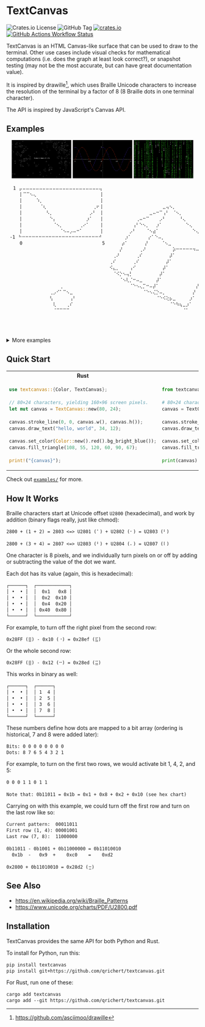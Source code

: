 # TextCanvas

![Crates.io License](https://img.shields.io/crates/l/textcanvas)
![GitHub Tag](https://img.shields.io/github/v/tag/qrichert/textcanvas?sort=semver&filter=*.*.*&label=release)
[![crates.io](https://img.shields.io/crates/d/textcanvas?logo=rust&logoColor=white&color=orange)](https://crates.io/crates/textcanvas)
[![GitHub Actions Workflow Status](https://img.shields.io/github/actions/workflow/status/qrichert/textcanvas/run-tests.yml?label=tests)](https://github.com/qrichert/textcanvas/actions)

TextCanvas is an HTML Canvas-like surface that can be used to draw to
the terminal. Other use cases include visual checks for mathematical
computations (i.e. does the graph at least look correct?), or snapshot
testing (may not be the most accurate, but can have great documentation
value).

It is inspired by drawille[^1], which uses Braille Unicode characters to
increase the resolution of the terminal by a factor of 8 (8 Braille dots
in one terminal character).

The API is inspired by JavaScript's Canvas API.

## Examples

<p align="center">
  <img src="./examples/game_of_life.png" alt="Game of Life" style="width: 31%;" />
  <img src="./examples/graph.png" alt="Graph" style="width: 31%;" />
  <img src="./examples/matrix.png" alt="Matrix" style="width: 31%;" />
</p>

```
⠀⠀1⠀⡤⠤⠤⠤⠤⠤⠤⠤⠤⠤⠤⠤⠤⠤⠤⠤⠤⠤⠤⠤⠤⠤⠤⠤⢤⠀⠀⠀⠀⠀⠀⠀⠀⠀⠀⠀⠀⠀⠀⠀⠀⠀⠀⠀⠀⠀⠀⠀⠀⠀⠀⠀⠀⠀⠀⠀⠀⠀⠀⠀⠀⠀⠀⠀⠀⠀⠀⠀⠀⠀⠀⠀⠀⠀⠀⠀
⠀⠀⠀⠀⡇⠉⠉⠢⢄⠀⠀⠀⠀⠀⠀⠀⠀⠀⠀⠀⠀⠀⠀⠀⠀⠀⠀⠀⢸⠀⠀⠀⠀⠀⠀⠀⠀⠀⠀⠀⠀⠀⠀⠀⠀⠀⠀⠀⠀⠀⠀⠀⠀⠀⠀⠀⠀⠀⠀⠀⠑⠢⣀⠀⠀⠀⠀⠀⠀⠀⠀⠀⠀⠀⠀⠀⠀⠀⠀⠀
⠀⠀⠀⠀⡇⠀⠀⠀⠀⠱⡀⠀⠀⠀⠀⠀⠀⠀⠀⠀⠀⠀⠀⠀⠀⠀⠀⠀⢸⠀⠀⠀⠀⠀⠀⠀⠀⠀⠀⠀⠀⠀⠀⠀⠀⠀⠀⠀⠀⠀⠀⠀⠀⠀⠀⠀⠀⠀⠀⠀⠀⠀⠀⠑⠢⣀⠀⠀⠀⠀⠀⠀⠀⠀⠀⠀⠀⠀⠀⠀
⠀⠀⠀⠀⡇⠀⠀⠀⠀⠀⠈⢆⠀⠀⠀⠀⠀⠀⠀⠀⠀⠀⠀⠀⠀⠀⢀⠖⢸⠀⠀⠀⠀⠀⠀⠀⠀⠀⠀⠀⠀⠀⠀⠀⠀⠀⠀⣀⢤⠢⡀⠀⠀⠀⠀⠀⠀⠀⠀⠀⠀⠀⠀⠀hello,⠢world⠀⠀⠀⠀
⠀⠀⠀⠀⡇⠀⠀⠀⠀⠀⠀⠀⠣⡀⠀⠀⠀⠀⠀⠀⠀⠀⠀⠀⠀⡠⠃⠀⢸⠀⠀⠀⠀⠀⠀⠀⠀⠀⠀⠀⠀⠀⠀⣀⠤⠒⠉⢠⠃⠀⠈⠢⡀⠀⠀⠀⠀⠀⠀⠀⠀⠀⠀⠀⠀⠀⠀⠀⠀⠀⠀⠀⠉⠢⢄⠀⠀⠀⠀⠀
⠀⠀⠀⠀⡇⠀⠀⠀⠀⠀⠀⠀⠀⠑⡄⠀⠀⠀⠀⠀⠀⠀⠀⠀⡰⠁⠀⠀⢸⠀⠀⠀⠀⠀⠀⠀⠀⠀⠀⢀⠤⠒⠉⠀⠀⠀⡠⠃⠀⠀⠀⠀⠘⢄⠀⠀⠀⠀⠀⠀⠀⠀⠀⠀⠀⠀⠀⠀⠀⠀⠀⠀⠀⠀⠀⠉⠢⢄⠀⠀
⠀⠀⠀⠀⡇⠀⠀⠀⠀⠀⠀⠀⠀⠀⠈⠢⡀⠀⠀⠀⠀⠀⢀⠔⠁⠀⠀⠀⢸⠀⠀⠀⠀⠀⠀⠀⠀⠀⢠⠃⠑⠢⡀⠀⠀⡰⠁⠀⠀⠀⠀⠀⠀⠀⠑⢄⠀⠀⠀⠀⠀⠀⠀⠀⠀⠀⠀⠀⠀⠀⠀⠀⠀⠀⠀⠀⠀⠀⠀⠀
⠀⠀⠀⠀⡇⠀⠀⠀⠀⠀⠀⠀⠀⠀⠀⠀⠈⠢⠤⡠⠤⠒⠁⠀⠀⠀⠀⠀⢸⠀⠀⠀⠀⠀⠀⠀⠀⡠⠃⠀⠀⠀⠈⠢⣴⠁⠀⠀⠀⠀⠀⠀⠀⠀⠀⠀⠑⢄⠀⠀⠀⠀⠀⠀⠀⠀⠀⠀⠀⠀⠀⠀⠀⠀⠀⠀⠀⠀⠀⠀
⠀-1⠀⠓⠒⠒⠒⠒⠒⠒⠒⠒⠒⠒⠒⠒⠒⠒⠒⠒⠒⠒⠒⠒⠒⠒⠒⠚⠀⠀⠀⠀⠀⠀⠀⡰⠁⠀⠀⠀⠀⠀⡔⠁⠑⠤⡀⠀⠀⠀⠀⠀⠀⠀⠀⠀⠀⠑⡄⠀⠀⠀⠀⠀⠀⠀⠀⠀⠀⠀⠀⠀⠀⠀⠀⠀⠀⠀⠀
⠀⠀⠀⠀0⠀⠀⠀⠀⠀⠀⠀⠀⠀⠀⠀⠀⠀⠀⠀⠀⠀⠀⠀⠀⠀⠀⠀⠀5⠀⠀⠀⠀⠀⡴⠁⠀⠀⠀⠀⠀⡜⠀⠀⠀⠀⠈⠢⣀⠀⠀⠀⠀⠀⠀⠀⠀⠀⠈⠢⡀⠀⠀⠀⠀⠀⠀⠀⠀⠀⠀⠀⠀⠀⠀⠀⠀⠀⠀
⠀⠀⠀⠀⠀⠀⠀⠀⠀⠀⠀⠀⠀⠀⠀⠀⠀⠀⠀⠀⠀⠀⠀⠀⠀⠀⠀⠀⠀⠀⠀⠀⠀⠀⡜⠀⠀⠀⠀⠀⢀⠜⠀⠀⠀⠀⠀⠀⠀⠀⡵⠒⠒⠒⠒⠒⠲⠤⠤⠤⠤⠬⢦⠀⠀⠀⠀⠀⠀⠀⠀⠀⠀⠀⠀⠀⠀⠀⠀⠀
⠀⠀⠀⠀⠀⠀⠀⠀⠀⠀⠀⠀⠀⠀⠀⠀⠀⠀⠀⠀⠀⠀⠀⠀⠀⠀⠀⠀⠀⠀⠀⠀⢀⠜⠀⠀⠀⠀⠀⢀⠎⠀⠀⠀⠀⠀⠀⠀⠀⡼⠁⠀⠀⠀⠀⠀⠀⠀⠀⠀⠀⢠⠃⠀⠀⠀⠀⠀⠀⠀⠀⠀⠀⠀⠀⠀⠀⠀⠀⠀
⠀⠀⠀⠀⠀⠀⠀⠀⠀⠀⠀⠀⠀⠀⠀⠀⠀⠀⠀⠀⠀⠀⠀⠀⠀⠀⠀⠀⠀⠀⠀⢀⠎⠀⠀⠀⠀⠀⢀⠎⠀⠀⠀⠀⠀⠀⠀⠀⡼⠁⠀⠀⠀⠀⠀⠀⠀⠀⠀⠀⢠⠃⠀⠀⠀⠀⠀⠀⠀⠀⠀⠀⠀⠀⠀⠀⠀⠀⠀⠀
⠀⠀⠀⠀⠀⠀⠀⠀⠀⠀⠀⠀⠀⠀⠀⠀⠀⠀⠀⠀⠀⠀⠀⠀⠀⠀⠀⠀⠀⠀⠀⠪⣄⡀⠀⠀⠀⢠⠊⠀⠀⠀⠀⠀⠀⠀⠀⡼⠁⠀⠀⠀⠀⠀⠀⠀⠀⠀⠀⢀⠎⠀⠀⠀⠀⠀⠀⠀⠀⠀⠀⠀⠀⠀⠀⠀⠀⠀⠀⠀
⠀⠀⠀⠀⠀⠀⠀⠀⠀⠀⠀⠀⠀⠀⠀⠀⠀⠀⠀⠀⠀⠀⠀⠀⠀⠀⠀⠀⠀⠀⠀⠀⠈⠪⡑⠢⢤⡃⠀⠀⠀⠀⠀⠀⠀⠀⡼⠁⠀⠀⠀⠀⠀⠀⠀⠀⠀⠀⢀⠎⠀⠀⠀⠀⠀⠀⠀⠀⠀⠀⠀⠀⠀⠀⠀⠀⠀⠀⠀⠀
⠀⠀⠀⠀⠀⠀⠀⠀⠀⠀⠀⠀⠀⠀⠀⠀⠀⠀⠀⠀⠀⠀⠀⠀⠀⠀⠀⠀⠀⠀⠀⠀⠀⠀⠈⠢⢇⡈⠒⠤⣀⠀⠀⠀⠀⡼⠁⠀⠀⠀⠀⠀⠀⠀⠀⠀⠀⠀⡞⠀⠀⠀⠀⠀⠀⠀⠀⠀⠀⠀⠀⠀⠀⠀⠀⠀⠀⠀⠀⠀
⠀⠀⠀⠀⠀⠀⠀⠀⠀⠀⠀⠀⠀⠀⠀⠀⢀⠀⠀⠀⠀⠀⠀⠀⠀⠀⠀⠀⠀⠀⠀⠀⠀⠀⠀⠀⠀⠈⠑⠢⢄⡉⠒⠤⡼⠁⠀⠀⠀⠀⠀⠀⠀⠀⠀⠀⠀⡜⠀⠀⠀⠀⠀⠀⠀⠀⠀⠀⠀⠀⢀⠀⠀⠀⠀⠀⠀⠀⠀⠀
⠀⠀⠀⠀⠀⠀⠀⠀⠀⠀⠀⠀⠀⢀⡠⠊⠁⠉⠢⣀⠀⠀⠀⠀⠀⠀⠀⠀⠀⠀⠀⠀⠀⠀⠀⠀⠀⠀⠀⠀⠀⠈⠑⠢⢌⡑⠤⡀⠀⠀⠀⠀⠀⠀⠀⠀⡜⠀⠀⠀⠀⠀⠀⠀⠀⠀⠀⠀⢀⣴⣿⣷⣄⠀⠀⠀⠀⠀⠀⠀
⠀⠀⠀⠀⠀⠀⠀⠀⠀⠀⠀⠀⠀⢣⠀⠀⠀⠀⠀⢠⠃⠀⠀⠀⠀⠀⠀⠀⠀⠀⠀⠀⠀⠀⠀⠀⠀⠀⠀⠀⠀⠀⠀⠀⠀⠈⠑⠪⢕⡦⣀⠀⠀⠀⠀⡰⠁⠀⠀⠀⠀⠀⠀⠀⠀⠀⠀⢴⣿⣿⣿⣿⣿⣷⠄⠀⠀⠀⠀⠀
⠀⠀⠀⠀⠀⠀⠀⠀⠀⠀⠀⠀⠀⠀⢇⠀⠀⠀⢀⠎⠀⠀⠀⠀⠀⠀⠀⠀⠀⠀⠀⠀⠀⠀⠀⠀⠀⠀⠀⠀⠀⠀⠀⠀⠀⠀⠀⠀⠀⠈⠑⠳⢦⣀⡰⠁⠀⠀⠀⠀⠀⠀⠀⠀⠀⠀⠀⠀⠙⢿⣿⣿⠟⠁⠀⠀⠀⠀⠀⠀
⠀⠀⠀⠀⠀⠀⠀⠀⠀⠀⠀⠀⠀⠀⠈⠉⠉⠉⠉⠀⠀⠀⠀⠀⠀⠀⠀⠀⠀⠀⠀⠀⠀⠀⠀⠀⠀⠀⠀⠀⠀⠀⠀⠀⠀⠀⠀⠀⠀⠀⠀⠀⠀⠈⠁⠀⠀⠀⠀⠀⠀⠀⠀⠀⠀⠀⠀⠀⠀⠀⠙⠁⠀⠀⠀⠀⠀⠀⠀⠀
⠀⠀⠀⠀⠀⠀⠀⠀⠀⠀⠀⠀⠀⠀⠀⠀⠀⠀⠀⠀⠀⠀⠀⠀⠀⠀⠀⠀⠀⠀⠀⠀⠀⠀⠀⠀⠀⠀⠀⠀⠀⠀⠀⠀⠀⠀⠀⠀⠀⠀⠀⠀⠀⠀⠀⠀⠀⠀⠀⠀⠀⠀⠀⠀⠀⠀⠀⠀⠀⠀⠀⠀⠀⠀⠀⠀⠀⠀⠀⠀
⠀⠀⠀⠀⠀⠀⠀⠀⠀⠀⠀⠀⠀⠀⠀⠀⠀⠀⠀⠀⠀⠀⠀⠀⠀⠀⠀⠀⠀⠀⠀⠀⠀⠀⠀⠀⠀⠀⠀⠀⠀⠀⠀⠀⠀⠀⠀⠀⠀⠀⠀⠀⠀⠀⠀⠀⠀⠀⠀⠀⠀⠀⠀⠀⠀⠀⠀⠀⠀⠀⠀⠀⠀⠀⠀⠀⠀⠀⠀⠀
⠀⠀⠀⠀⠀⠀⠀⠀⠀⠀⠀⠀⠀⠀⠀⠀⠀⠀⠀⠀⠀⠀⠀⠀⠀⠀⠀⠀⠀⠀⠀⠀⠀⠀⠀⠀⠀⠀⠀⠀⠀⠀⠀⠀⠀⠀⠀⠀⠀⠀⠀⠀⠀⠀⠀⠀⠀⠀⠀⠀⠀⠀⠀⠀⠀⠀⠀⠀⠀⠀⠀⠀⠀⠀⠀⠀⠀⠀⠀⠀
```

<details><summary>More examples</summary>
<p>

## Shapes

```
⠑⠢⣀⠀⠀⠀⠀⠀⠀⠀⠀⠀⠀⠀⠀
⠀⠀⠀⠑⠢⣀⠀⠀⠀⠀⠀⠀⠀⠀⠀
⠀hello,⠢world⠀⠀
⠀⠀⠀⠀⠀⠀⠀⠀⠀⠉⠢⢄⠀⠀⠀
⠀⠀⠀⠀⠀⠀⠀⠀⠀⠀⠀⠀⠉⠢⢄

⠀⠀⠀⠀⠀⠀⠀⠀⠀⠀⠀⠀⠀⠀⠀ ⠀⠀⠀⠀⠀⠀⠀⠀⠀⠀⠀⠀⠀⠀⠀
⠀⠀⢰⠒⠒⠒⠒⠒⠒⠒⠒⠒⡆⠀⠀ ⠀⠀⢰⣶⣶⣶⣶⣶⣶⣶⣶⣶⡆⠀⠀
⠀⠀⢸⠀⠀⠀⠀⠀⠀⠀⠀⠀⡇⠀⠀ ⠀⠀⢸⣿⣿⣿⣿⣿⣿⣿⣿⣿⡇⠀⠀
⠀⠀⠸⠤⠤⠤⠤⠤⠤⠤⠤⠤⠇⠀⠀ ⠀⠀⠸⠿⠿⠿⠿⠿⠿⠿⠿⠿⠇⠀⠀
⠀⠀⠀⠀⠀⠀⠀⠀⠀⠀⠀⠀⠀⠀⠀ ⠀⠀⠀⠀⠀⠀⠀⠀⠀⠀⠀⠀⠀⠀⠀

⠀⠀⠀⠀⠀⠀⠀⠀⠀⠀⠀⠀⠀⠀⠀ ⠀⠀⠀⠀⠀⠀⠀⠀⠀⠀⠀⠀⠀⠀⠀
⠀⠀⢰⠢⠤⣀⡀⠀⠀⠀⠀⠀⠀⠀⠀ ⠀⠀⢰⣦⣤⣀⡀⠀⠀⠀⠀⠀⠀⠀⠀
⠀⠀⢸⠀⠀⠀⠈⠉⢒⡢⠄⠀⠀⠀⠀ ⠀⠀⢸⣿⣿⣿⣿⣿⣶⡦⠄⠀⠀⠀⠀
⠀⠀⡇⠀⣀⠤⠔⠊⠁⠀⠀⠀⠀⠀⠀ ⠀⠀⣿⣿⣿⠿⠟⠋⠁⠀⠀⠀⠀⠀⠀
⠀⠀⠓⠉⠀⠀⠀⠀⠀⠀⠀⠀⠀⠀⠀ ⠀⠀⠛⠉⠀⠀⠀⠀⠀⠀⠀⠀⠀⠀⠀

⠀⠀⠀⠀⠀⠀⣀⣀⣀⡀⠀⠀⠀⠀⠀ ⠀⠀⠀⠀⠀⠀⣀⣀⣀⡀⠀⠀⠀⠀⠀
⠀⠀⠀⠀⡠⠊⠀⠀⠀⠈⠢⡀⠀⠀⠀ ⠀⠀⠀⠀⣠⣾⣿⣿⣿⣿⣦⡀⠀⠀⠀
⠀⠀⠀⠀⡇⠀⠀⠀⠀⠀⠀⡇⠀⠀⠀ ⠀⠀⠀⠀⣿⣿⣿⣿⣿⣿⣿⡇⠀⠀⠀
⠀⠀⠀⠀⠣⡀⠀⠀⠀⠀⡠⠃⠀⠀⠀ ⠀⠀⠀⠀⠻⣿⣿⣿⣿⣿⡿⠃⠀⠀⠀
⠀⠀⠀⠀⠀⠈⠒⠒⠒⠊⠀⠀⠀⠀⠀ ⠀⠀⠀⠀⠀⠈⠛⠛⠛⠋⠀⠀⠀⠀⠀

⠀⠀⠀⠀⠀⠀⠀⢀⠀⠀⠀⠀⠀⠀⠀ ⠀⠀⠀⠀⠀⠀⠀⢀⠀⠀⠀⠀⠀⠀⠀
⠀⠀⠀⠀⢀⡠⠊⠁⠉⠢⣀⠀⠀⠀⠀ ⠀⠀⠀⠀⠀⢀⣴⣿⣷⣄⠀⠀⠀⠀⠀
⠀⠀⠀⠀⢣⠀⠀⠀⠀⠀⢠⠃⠀⠀⠀ ⠀⠀⠀⠀⢴⣿⣿⣿⣿⣿⣷⠄⠀⠀⠀
⠀⠀⠀⠀⠀⢇⠀⠀⠀⢀⠎⠀⠀⠀⠀ ⠀⠀⠀⠀⠀⠙⢿⣿⣿⠟⠁⠀⠀⠀⠀
⠀⠀⠀⠀⠀⠈⠉⠉⠉⠉⠀⠀⠀⠀⠀ ⠀⠀⠀⠀⠀⠀⠀⠙⠁⠀⠀⠀⠀⠀⠀
```

## Plots

```
⠀⠀⠀⠀⠀⠀⠀⠀⠀⠀⠀⢀⠤⠒⠉ ⠀⠀⠀⠀⠀⠀⠀⠀⠀⠀⠀⢀⠀⠂⠈ ⠀⠀⠀⠀⠀⠀⠀⠀⠀⠀⠀⢀⠀⡆⢸ ⠱⡀⠀⠀⠀⠀⠀⠀⠀⠀⠀⠀⠀⠀⡜
⠀⠀⠀⠀⠀⠀⠀⠀⢀⠤⠊⠁⠀⠀⠀ ⠀⠀⠀⠀⠀⠀⠀⠀⢀⠀⠂⠀⠀⠀⠀ ⠀⠀⠀⠀⠀⠀⠀⠀⢀⠀⡆⢸⠀⡇⢸ ⠀⢣⠀⠀⠀⠀⠀⠀⠀⠀⠀⠀⠀⡜⠀
⠀⠀⠀⠀⠀⢀⠤⠊⠁⠀⠀⠀⠀⠀⠀ ⠀⠀⠀⠀⠀⢀⠀⠂⠀⠀⠀⠀⠀⠀⠀ ⠀⠀⠀⠀⠀⢀⠀⡆⢸⠀⡇⢸⠀⡇⢸ ⠀⠀⠣⡀⠀⠀⠀⠀⠀⠀⠀⠀⡔⠁⠀
⠀⠀⢀⠤⠊⠁⠀⠀⠀⠀⠀⠀⠀⠀⠀ ⠀⠀⢀⠀⠂⠀⠀⠀⠀⠀⠀⠀⠀⠀⠀ ⠀⠀⢀⠀⡆⢸⠀⡇⢸⠀⡇⢸⠀⡇⢸ ⠀⠀⠀⠑⡄⠀⠀⠀⠀⠀⢀⠎⠀⠀⠀
⡠⠊⠁⠀⠀⠀⠀⠀⠀⠀⠀⠀⠀⠀⠀ ⡀⠂⠀⠀⠀⠀⠀⠀⠀⠀⠀⠀⠀⠀⠀ ⡀⡆⢸⠀⡇⢸⠀⡇⢸⠀⡇⢸⠀⡇⢸ ⠀⠀⠀⠀⠈⠒⠤⣀⠤⠒⠁⠀⠀⠀⠀

⣧⠀⠀⠀⠀⠀⠀⠀⠀⠀⠀⠀⠀⠀⣼ ⠀⠀⠀⠀⠀⠀⠀⡇⠀⠀⠀⢀⠤⠒⠉ ⠀⠀⠀⠀⡇⢠⠋⠑⡄⠀⠀⠀⠀⠀⢀
⣿⣇⠀⠀⠀⠀⠀⠀⠀⠀⠀⠀⠀⣸⣿ ⠀⠀⠀⠀⠀⠀⠀⡇⢀⠤⠊⠁⠀⠀⠀ ⠀⠀⠀⠀⣇⠇⠀⠀⢱⠀⠀⠀⠀⠀⡎
⣿⣿⣦⠀⠀⠀⠀⠀⠀⠀⠀⠀⣴⣿⣿ ⠤⠤⠤⠤⠤⢤⠤⡯⠥⠤⠤⠤⠤⠤⠤ ⡤⠤⠤⠤⡿⠤⠤⠤⠤⡧⠤⠤⠤⡼⠤
⣿⣿⣿⣷⡀⠀⠀⠀⠀⠀⢀⣾⣿⣿⣿ ⠀⠀⢀⠤⠊⠁⠀⡇⠀⠀⠀⠀⠀⠀⠀ ⠸⡀⠀⢰⡇⠀⠀⠀⠀⠸⡀⠀⢠⠃⠀
⣿⣿⣿⣿⣿⣶⣤⣀⣤⣶⣿⣿⣿⣿⣿ ⡠⠊⠁⠀⠀⠀⠀⡇⠀⠀⠀⠀⠀⠀⠀ ⠀⠱⡠⠃⡇⠀⠀⠀⠀⠀⠑⠤⠊⠀⠀
```

## Charts

```
⠀⠀⠀⠀⠀⠀⠀5⠀⡤⠤⠤⠤⠤⠤⠤⠤⠤⠤⠤⠤⠤⠤⠤⠤⠤⠤⠤⠤⠤⠤⠤⠤⢤⠀
⠀⠀⠀⠀⠀⠀⠀⠀⠀⡇⠀⠀⠀⠀⠀⠀⠀⠀⠀⠀⠀⠀⠀⠀⠀⠀⠀⠀⠀⣀⠤⠒⠉⢸⠀
⠀⠀⠀⠀⠀⠀⠀⠀⠀⡇⠀⠀⠀⠀⠀⠀⠀⠀⠀⠀⠀⠀⠀⠀⠀⠀⣀⠤⠊⠀⠀⠀⠀⢸⠀
⠀⠀⠀⠀⠀⠀⠀⠀⠀⡇⠀⠀⠀⠀⠀⠀⠀⠀⠀⠀⠀⠀⢀⡠⠒⠉⠀⠀⠀⠀⠀⠀⠀⢸⠀
⠀⠀⠀⠀⠀⠀⠀⠀⠀⡇⠀⠀⠀⠀⠀⠀⠀⠀⠀⢀⠤⠊⠁⠀⠀⠀⠀⠀⠀⠀⠀⠀⠀⢸⠀
⠀⠀⠀⠀⠀⠀⠀⠀⠀⡇⠀⠀⠀⠀⠀⢀⡠⠔⠊⠁⠀⠀⠀⠀⠀⠀⠀⠀⠀⠀⠀⠀⠀⢸⠀
⠀⠀⠀⠀⠀⠀⠀⠀⠀⡇⠀⠀⢀⡠⠔⠁⠀⠀⠀⠀⠀⠀⠀⠀⠀⠀⠀⠀⠀⠀⠀⠀⠀⢸⠀
⠀⠀⠀⠀⠀⠀⠀⠀⠀⡇⡠⠒⠁⠀⠀⠀⠀⠀⠀⠀⠀⠀⠀⠀⠀⠀⠀⠀⠀⠀⠀⠀⠀⢸⠀
⠀⠀⠀⠀⠀⠀-5⠀⠓⠒⠒⠒⠒⠒⠒⠒⠒⠒⠒⠒⠒⠒⠒⠒⠒⠒⠒⠒⠒⠒⠒⠒⠚⠀
⠀⠀⠀⠀⠀⠀⠀⠀-5⠀⠀⠀⠀⠀⠀⠀⠀⠀⠀⠀⠀⠀⠀⠀⠀⠀⠀⠀⠀⠀⠀⠀⠀5

⠀⠀⠀⠀⠀⠀⠀5⠀⡤⠤⠤⠤⠤⠤⠤⠤⠤⠤⠤⠤⠤⠤⠤⠤⠤⠤⠤⠤⠤⠤⠤⠤⢤⠀
⠀⠀⠀⠀⠀⠀⠀⠀⠀⡇⠀⠀⠀⠀⠀⠀⠀⠀⠀⠀⠀⠀⠀⠀⠀⠀⠀⠀⠀⠀⠄⠀⠈⢸⠀
⠀⠀⠀⠀⠀⠀⠀⠀⠀⡇⠀⠀⠀⠀⠀⠀⠀⠀⠀⠀⠀⠀⠀⠀⠀⠀⠀⠀⠂⠀⠀⠀⠀⢸⠀
⠀⠀⠀⠀⠀⠀⠀⠀⠀⡇⠀⠀⠀⠀⠀⠀⠀⠀⠀⠀⠀⠀⠀⠠⠀⠈⠀⠀⠀⠀⠀⠀⠀⢸⠀
⠀⠀⠀⠀⠀⠀⠀⠀⠀⡇⠀⠀⠀⠀⠀⠀⠀⠀⠀⠀⠀⠂⠀⠀⠀⠀⠀⠀⠀⠀⠀⠀⠀⢸⠀
⠀⠀⠀⠀⠀⠀⠀⠀⠀⡇⠀⠀⠀⠀⠀⠀⠠⠀⠀⠁⠀⠀⠀⠀⠀⠀⠀⠀⠀⠀⠀⠀⠀⢸⠀
⠀⠀⠀⠀⠀⠀⠀⠀⠀⡇⠀⠀⠀⠀⠐⠀⠀⠀⠀⠀⠀⠀⠀⠀⠀⠀⠀⠀⠀⠀⠀⠀⠀⢸⠀
⠀⠀⠀⠀⠀⠀⠀⠀⠀⡇⡀⠀⠁⠀⠀⠀⠀⠀⠀⠀⠀⠀⠀⠀⠀⠀⠀⠀⠀⠀⠀⠀⠀⢸⠀
⠀⠀⠀⠀⠀⠀-5⠀⠓⠒⠒⠒⠒⠒⠒⠒⠒⠒⠒⠒⠒⠒⠒⠒⠒⠒⠒⠒⠒⠒⠒⠒⠚⠀
⠀⠀⠀⠀⠀⠀⠀⠀-5⠀⠀⠀⠀⠀⠀⠀⠀⠀⠀⠀⠀⠀⠀⠀⠀⠀⠀⠀⠀⠀⠀⠀⠀5

⠀⠀⠀⠀⠀⠀⠀5⠀⡤⠤⠤⠤⠤⠤⠤⠤⠤⠤⠤⠤⠤⠤⠤⠤⠤⠤⠤⠤⠤⠤⠤⠤⢤⠀
⠀⠀⠀⠀⠀⠀⠀⠀⠀⡇⠀⠀⠀⠀⠀⠀⠀⠀⠀⠀⠀⠀⠀⠀⠀⠀⠀⠀⠀⠀⡄⠀⢸⢸⠀
⠀⠀⠀⠀⠀⠀⠀⠀⠀⡇⠀⠀⠀⠀⠀⠀⠀⠀⠀⠀⠀⠀⠀⠀⠀⠀⠀⠀⡆⠀⡇⠀⢸⢸⠀
⠀⠀⠀⠀⠀⠀⠀⠀⠀⡇⠀⠀⠀⠀⠀⠀⠀⠀⠀⠀⠀⠀⠀⢠⠀⢸⠀⠀⡇⠀⡇⠀⢸⢸⠀
⠀⠀⠀⠀⠀⠀⠀⠀⠀⡇⠀⠀⠀⠀⠀⠀⠀⠀⠀⠀⠀⡆⠀⢸⠀⢸⠀⠀⡇⠀⡇⠀⢸⢸⠀
⠀⠀⠀⠀⠀⠀⠀⠀⠀⡇⠀⠀⠀⠀⠀⠀⢠⠀⠀⡇⠀⡇⠀⢸⠀⢸⠀⠀⡇⠀⡇⠀⢸⢸⠀
⠀⠀⠀⠀⠀⠀⠀⠀⠀⡇⠀⠀⠀⠀⢰⠀⢸⠀⠀⡇⠀⡇⠀⢸⠀⢸⠀⠀⡇⠀⡇⠀⢸⢸⠀
⠀⠀⠀⠀⠀⠀⠀⠀⠀⡇⡀⠀⡇⠀⢸⠀⢸⠀⠀⡇⠀⡇⠀⢸⠀⢸⠀⠀⡇⠀⡇⠀⢸⢸⠀
⠀⠀⠀⠀⠀⠀-5⠀⠓⠒⠒⠒⠒⠒⠒⠒⠒⠒⠒⠒⠒⠒⠒⠒⠒⠒⠒⠒⠒⠒⠒⠒⠚⠀
⠀⠀⠀⠀⠀⠀⠀⠀-5⠀⠀⠀⠀⠀⠀⠀⠀⠀⠀⠀⠀⠀⠀⠀⠀⠀⠀⠀⠀⠀⠀⠀⠀5

⠀⠀⠀⠀⠀⠀⠀1⠀⡤⠤⠤⠤⠤⠤⠤⠤⠤⠤⠤⠤⠤⠤⠤⠤⠤⠤⠤⠤⠤⠤⠤⠤⢤⠀
⠀⠀⠀⠀⠀⠀⠀⠀⠀⡇⠉⠉⠢⢄⠀⠀⠀⠀⠀⠀⠀⠀⠀⠀⠀⠀⠀⠀⠀⠀⠀⠀⠀⢸⠀
⠀⠀⠀⠀⠀⠀⠀⠀⠀⡇⠀⠀⠀⠀⠱⡀⠀⠀⠀⠀⠀⠀⠀⠀⠀⠀⠀⠀⠀⠀⠀⠀⠀⢸⠀
⠀⠀⠀⠀⠀⠀⠀⠀⠀⡇⠀⠀⠀⠀⠀⠈⢆⠀⠀⠀⠀⠀⠀⠀⠀⠀⠀⠀⠀⠀⠀⢀⠖⢸⠀
⠀⠀⠀⠀⠀⠀⠀⠀⠀⡇⠀⠀⠀⠀⠀⠀⠀⠣⡀⠀⠀⠀⠀⠀⠀⠀⠀⠀⠀⠀⡠⠃⠀⢸⠀
⠀⠀⠀⠀⠀⠀⠀⠀⠀⡇⠀⠀⠀⠀⠀⠀⠀⠀⠑⡄⠀⠀⠀⠀⠀⠀⠀⠀⠀⡰⠁⠀⠀⢸⠀
⠀⠀⠀⠀⠀⠀⠀⠀⠀⡇⠀⠀⠀⠀⠀⠀⠀⠀⠀⠈⠢⡀⠀⠀⠀⠀⠀⢀⠔⠁⠀⠀⠀⢸⠀
⠀⠀⠀⠀⠀⠀⠀⠀⠀⡇⠀⠀⠀⠀⠀⠀⠀⠀⠀⠀⠀⠈⠢⠤⡠⠤⠒⠁⠀⠀⠀⠀⠀⢸⠀
⠀⠀⠀⠀⠀⠀-1⠀⠓⠒⠒⠒⠒⠒⠒⠒⠒⠒⠒⠒⠒⠒⠒⠒⠒⠒⠒⠒⠒⠒⠒⠒⠚⠀
⠀⠀⠀⠀⠀⠀⠀⠀⠀0⠀⠀⠀⠀⠀⠀⠀⠀⠀⠀⠀⠀⠀⠀⠀⠀⠀⠀⠀⠀⠀⠀⠀⠀5

⠀⠀⠀⠀⠀⠀⠀1⠀⡤⠤⠤⠤⠤⠤⠤⠤⠤⠤⠤⠤⠤⠤⠤⠤⠤⠤⠤⠤⠤⠤⠤⠤⢤⠀
⠀⠀⠀⠀⠀⠀⠀⠀⠀⡇⣿⣿⣦⣄⠀⠀⠀⠀⠀⠀⠀⠀⠀⠀⠀⠀⠀⠀⠀⠀⠀⠀⠀⢸⠀
⠀⠀⠀⠀⠀⠀⠀⠀⠀⡇⣿⣿⣿⣿⣧⡀⠀⠀⠀⠀⠀⠀⠀⠀⠀⠀⠀⠀⠀⠀⠀⠀⠀⢸⠀
⠀⠀⠀⠀⠀⠀⠀⠀⠀⡇⣿⣿⣿⣿⣿⣿⣄⠀⠀⠀⠀⠀⠀⠀⠀⠀⠀⠀⠀⠀⠀⢀⣶⢸⠀
⠀⠀⠀⠀⠀⠀⠀⠀⠀⡇⣿⣿⣿⣿⣿⣿⣿⣦⠀⠀⠀⠀⠀⠀⠀⠀⠀⠀⠀⠀⣠⣿⣿⢸⠀
⠀⠀⠀⠀⠀⠀⠀⠀⠀⡇⣿⣿⣿⣿⣿⣿⣿⣿⣷⡀⠀⠀⠀⠀⠀⠀⠀⠀⠀⣰⣿⣿⣿⢸⠀
⠀⠀⠀⠀⠀⠀⠀⠀⠀⡇⣿⣿⣿⣿⣿⣿⣿⣿⣿⣿⣦⡀⠀⠀⠀⠀⠀⢀⣴⣿⣿⣿⣿⢸⠀
⠀⠀⠀⠀⠀⠀⠀⠀⠀⡇⣿⣿⣿⣿⣿⣿⣿⣿⣿⣿⣿⣿⣦⣤⣠⣤⣶⣿⣿⣿⣿⣿⣿⢸⠀
⠀⠀⠀⠀⠀⠀-1⠀⠓⠒⠒⠒⠒⠒⠒⠒⠒⠒⠒⠒⠒⠒⠒⠒⠒⠒⠒⠒⠒⠒⠒⠒⠚⠀
⠀⠀⠀⠀⠀⠀⠀⠀⠀0⠀⠀⠀⠀⠀⠀⠀⠀⠀⠀⠀⠀⠀⠀⠀⠀⠀⠀⠀⠀⠀⠀⠀⠀5
```

## 3D

_(See `examples/cube.rs`.)_

```
⠀⠀⠀⠀⠀⠀⠀⠀⠀⠀⠀⠀⠀⠀⠀⠀⠀⠀⠀⠀⠀⠀⠀⠀⠀⠀⠀⠀⠀⠀⠀⠀⠀⠀⠀⠀⠀⠀⠀⠀⠀⠀⠀⠀⠀⠀⠀⠀⠀⠀⠀⠀⠀⠀⠀⠀⠀⠀⠀⠀⠀⠀⠀⠀⠀⠀⠀⠀⠀⠀⠀⠀⠀⠀⠀⠀⠀⠀⠀⠀
⠀⠀⠀⠀⠀⠀⠀⠀⠀⠀⠀⠀⠀⠀⠀⠀⠀⠀⠀⠀⠀⠀⠀⠀⠀⠀⠀⠀⠀⠀⠀⠀⠀⠀⠀⠀⠀⠀⠀⠀⠀⠀⠀⠀⠀⠀⠀⠀⠀⠀⠀⠀⠀⠀⠀⠀⠀⠀⠀⠀⠀⠀⠀⠀⠀⠀⠀⠀⠀⠀⠀⠀⠀⠀⠀⠀⠀⠀⠀⠀
⠀⠀⠀⠀⠀⠀⠀⠀⠀⠀⠀⠀⠀⠀⠀⠀⠀⠀⠀⠀⠀⠀⠀⠀⠀⠀⠀⠀⠀⠀⠀⠀⠀⠀⠀⠀⠀⠀⠀⠀⠀⠀⠀⠀⠀⠀⠀⠀⠀⠀⠀⠀⠀⠀⠀⠀⠀⠀⠀⠀⠀⠀⠀⠀⠀⠀⠀⠀⠀⠀⠀⠀⠀⠀⠀⠀⠀⠀⠀⠀
⠀⠀⠀⠀⠀⠀⠀⠀⠀⠀⠀⠀⠀⠀⠀⠀⠀⠀⠀⠀⠀⠀⠀⠀⠀⠀⠀⠀⠀⠀⠀⠀⠀⠀⠀⠀⠀⠀⠀⠀⠀⠀⠀⠀⠀⠀⠀⠀⠀⠀⠀⠀⠀⠀⠀⠀⠀⠀⠀⠀⠀⠀⠀⠀⠀⠀⠀⠀⠀⠀⠀⠀⠀⠀⠀⠀⠀⠀⠀⠀
⠀⠀⠀⠀⠀⠀⠀⠀⠀⠀⠀⠀⠀⠀⠀⠀⠀⠀⠀⠀⠀⠀⠀⠀⠀⠀⠀⠀⠀⠀⠀⠀⠀⠀⠀⢀⣀⣀⡠⢤⣀⠀⠀⠀⠀⠀⠀⠀⠀⠀⠀⠀⠀⠀⠀⠀⠀⠀⠀⠀⠀⠀⠀⠀⠀⠀⠀⠀⠀⠀⠀⠀⠀⠀⠀⠀⠀⠀⠀⠀
⠀⠀⠀⠀⠀⠀⠀⠀⠀⠀⠀⠀⠀⠀⠀⠀⠀⠀⠀⠀⠀⠀⠀⠀⠀⠀⠀⠀⢠⣤⠒⠒⠒⠉⠉⠁⠀⠀⢀⠇⠀⠉⠢⢄⡀⠀⠀⠀⠀⠀⠀⠀⠀⠀⠀⠀⠀⠀⠀⠀⠀⠀⠀⠀⠀⠀⠀⠀⠀⠀⠀⠀⠀⠀⠀⠀⠀⠀⠀⠀
⠀⠀⠀⠀⠀⠀⠀⠀⠀⠀⠀⠀⠀⠀⠀⠀⠀⠀⠀⠀⠀⠀⠀⠀⠀⠀⠀⠀⡎⠀⠑⠢⣀⠀⠀⠀⠀⠀⡎⠀⠀⠀⠀⠀⠈⠒⠤⡀⠀⠀⠀⠀⠀⠀⠀⠀⠀⠀⠀⠀⠀⠀⠀⠀⠀⠀⠀⠀⠀⠀⠀⠀⠀⠀⠀⠀⠀⠀⠀⠀
⠀⠀⠀⠀⠀⠀⠀⠀⠀⠀⠀⠀⠀⠀⠀⠀⠀⠀⠀⠀⠀⠀⠀⠀⠀⠀⠀⢠⠃⠀⠀⠀⠀⠑⠢⢄⠀⡸⠀⠀⠀⠀⠀⠀⠀⠀⠀⠈⠑⠢⣀⠀⠀⠀⠀⠀⠀⠀⠀⠀⠀⠀⠀⠀⠀⠀⠀⠀⠀⠀⠀⠀⠀⠀⠀⠀⠀⠀⠀⠀
⠀⠀⠀⠀⠀⠀⠀⠀⠀⠀⠀⠀⠀⠀⠀⠀⠀⠀⠀⠀⠀⠀⠀⠀⠀⠀⠀⡜⠀⠀⠀⠀⠀⠀⠀⠀⢹⠣⢄⠀⠀⠀⠀⠀⠀⠀⠀⠀⠀⠀⠀⠉⠢⢄⡀⠀⠀⠀⠀⠀⠀⠀⠀⠀⠀⠀⠀⠀⠀⠀⠀⠀⠀⠀⠀⠀⠀⠀⠀⠀
⠀⠀⠀⠀⠀⠀⠀⠀⠀⠀⠀⠀⠀⠀⠀⠀⠀⠀⠀⠀⠀⠀⠀⠀⠀⠀⢀⠇⠀⠀⠀⠀⠀⠀⠀⢀⠇⠀⠀⠉⠢⢄⠀⠀⠀⠀⠀⠀⠀⠀⠀⠀⠀⢀⡞⠀⠀⠀⠀⠀⠀⠀⠀⠀⠀⠀⠀⠀⠀⠀⠀⠀⠀⠀⠀⠀⠀⠀⠀⠀
⠀⠀⠀⠀⠀⠀⠀⠀⠀⠀⠀⠀⠀⠀⠀⠀⠀⠀⠀⠀⠀⠀⠀⠀⠀⠀⢸⠀⠀⠀⠀⠀⠀⠀⠀⡎⠀⠀⠀⠀⠀⠀⠉⠢⢄⠀⠀⠀⠀⠀⠀⠀⡠⡻⠁⠀⠀⠀⠀⠀⠀⠀⠀⠀⠀⠀⠀⠀⠀⠀⠀⠀⠀⠀⠀⠀⠀⠀⠀⠀
⠀⠀⠀⠀⠀⠀⠀⠀⠀⠀⠀⠀⠀⠀⠀⠀⠀⠀⠀⠀⠀⠀⠀⠀⠀⠀⡇⠀⠀⠀⠀⠀⠀⣠⠜⠤⡀⠀⠀⠀⠀⠀⠀⠀⠀⠉⠒⢄⡀⠀⠀⡔⢡⠃⠀⠀⠀⠀⠀⠀⠀⠀⠀⠀⠀⠀⠀⠀⠀⠀⠀⠀⠀⠀⠀⠀⠀⠀⠀⠀
⠀⠀⠀⠀⠀⠀⠀⠀⠀⠀⠀⠀⠀⠀⠀⠀⠀⠀⠀⠀⠀⠀⠀⠀⠀⢰⠁⠀⠀⠀⢀⠴⠊⠀⠀⠀⠈⠑⢄⡀⠀⠀⠀⠀⠀⠀⠀⠀⠈⢲⢎⣀⠏⠀⠀⠀⠀⠀⠀⠀⠀⠀⠀⠀⠀⠀⠀⠀⠀⠀⠀⠀⠀⠀⠀⠀⠀⠀⠀⠀
⠀⠀⠀⠀⠀⠀⠀⠀⠀⠀⠀⠀⠀⠀⠀⠀⠀⠀⠀⠀⠀⠀⠀⠀⠀⡎⠀⢀⡠⠚⠁⠀⠀⠀⠀⠀⠀⠀⠀⠈⠒⢄⡀⠀⠀⠀⠀⠀⡰⠁⢀⠎⠀⠀⠀⠀⠀⠀⠀⠀⠀⠀⠀⠀⠀⠀⠀⠀⠀⠀⠀⠀⠀⠀⠀⠀⠀⠀⠀⠀
⠀⠀⠀⠀⠀⠀⠀⠀⠀⠀⠀⠀⠀⠀⠀⠀⠀⠀⠀⠀⠀⠀⠀⠀⢠⣣⠔⠉⠀⠀⠀⠀⠀⠀⠀⠀⠀⠀⠀⠀⠀⠀⠈⠢⢄⠀⢀⠜⠀⡰⠁⠀⠀⠀⠀⠀⠀⠀⠀⠀⠀⠀⠀⠀⠀⠀⠀⠀⠀⠀⠀⠀⠀⠀⠀⠀⠀⠀⠀⠀
⠀⠀⠀⠀⠀⠀⠀⠀⠀⠀⠀⠀⠀⠀⠀⠀⠀⠀⠀⠀⠀⠀⠀⠀⠈⠢⢄⠀⠀⠀⠀⠀⠀⠀⠀⠀⠀⠀⠀⠀⠀⠀⠀⠀⠀⢩⠊⢀⠜⠀⠀⠀⠀⠀⠀⠀⠀⠀⠀⠀⠀⠀⠀⠀⠀⠀⠀⠀⠀⠀⠀⠀⠀⠀⠀⠀⠀⠀⠀⠀
⠀⠀⠀⠀⠀⠀⠀⠀⠀⠀⠀⠀⠀⠀⠀⠀⠀⠀⠀⠀⠀⠀⠀⠀⠀⠀⠀⠑⠢⡀⠀⠀⠀⠀⠀⠀⠀⠀⠀⠀⠀⠀⠀⠀⢠⠃⡠⠃⠀⠀⠀⠀⠀⠀⠀⠀⠀⠀⠀⠀⠀⠀⠀⠀⠀⠀⠀⠀⠀⠀⠀⠀⠀⠀⠀⠀⠀⠀⠀⠀
⠀⠀⠀⠀⠀⠀⠀⠀⠀⠀⠀⠀⠀⠀⠀⠀⠀⠀⠀⠀⠀⠀⠀⠀⠀⠀⠀⠀⠀⠈⠒⢄⠀⠀⠀⠀⠀⠀⠀⠀⠀⠀⠀⢠⢃⠜⠁⠀⠀⠀⠀⠀⠀⠀⠀⠀⠀⠀⠀⠀⠀⠀⠀⠀⠀⠀⠀⠀⠀⠀⠀⠀⠀⠀⠀⠀⠀⠀⠀⠀
⠀⠀⠀⠀⠀⠀⠀⠀⠀⠀⠀⠀⠀⠀⠀⠀⠀⠀⠀⠀⠀⠀⠀⠀⠀⠀⠀⠀⠀⠀⠀⠀⠉⠢⣀⠀⠀⠀⠀⠀⠀⠀⢠⡣⠊⠀⠀⠀⠀⠀⠀⠀⠀⠀⠀⠀⠀⠀⠀⠀⠀⠀⠀⠀⠀⠀⠀⠀⠀⠀⠀⠀⠀⠀⠀⠀⠀⠀⠀⠀
⠀⠀⠀⠀⠀⠀⠀⠀⠀⠀⠀⠀⠀⠀⠀⠀⠀⠀⠀⠀⠀⠀⠀⠀⠀⠀⠀⠀⠀⠀⠀⠀⠀⠀⠀⠑⢄⡀⠀⠀⠀⢠⡗⠁⠀⠀⠀⠀⠀⠀⠀⠀⠀⠀⠀⠀⠀⠀⠀⠀⠀⠀⠀⠀⠀⠀⠀⠀⠀⠀⠀⠀⠀⠀⠀⠀⠀⠀⠀⠀
⠀⠀⠀⠀⠀⠀⠀⠀⠀⠀⠀⠀⠀⠀⠀⠀⠀⠀⠀⠀⠀⠀⠀⠀⠀⠀⠀⠀⠀⠀⠀⠀⠀⠀⠀⠀⠀⠈⠢⢄⢠⠋⠀⠀⠀⠀⠀⠀⠀⠀⠀⠀⠀⠀⠀⠀⠀⠀⠀⠀⠀⠀⠀⠀⠀⠀⠀⠀⠀⠀⠀⠀⠀⠀⠀⠀⠀⠀⠀⠀
⠀⠀⠀⠀⠀⠀⠀⠀⠀⠀⠀⠀⠀⠀⠀⠀⠀⠀⠀⠀⠀⠀⠀⠀⠀⠀⠀⠀⠀⠀⠀⠀⠀⠀⠀⠀⠀⠀⠀⠀⠁⠀⠀⠀⠀⠀⠀⠀⠀⠀⠀⠀⠀⠀⠀⠀⠀⠀⠀⠀⠀⠀⠀⠀⠀⠀⠀⠀⠀⠀⠀⠀⠀⠀⠀⠀⠀⠀⠀⠀
⠀⠀⠀⠀⠀⠀⠀⠀⠀⠀⠀⠀⠀⠀⠀⠀⠀⠀⠀⠀⠀⠀⠀⠀⠀⠀⠀⠀⠀⠀⠀⠀⠀⠀⠀⠀⠀⠀⠀⠀⠀⠀⠀⠀⠀⠀⠀⠀⠀⠀⠀⠀⠀⠀⠀⠀⠀⠀⠀⠀⠀⠀⠀⠀⠀⠀⠀⠀⠀⠀⠀⠀⠀⠀⠀⠀⠀⠀⠀⠀
⠀⠀⠀⠀⠀⠀⠀⠀⠀⠀⠀⠀⠀⠀⠀⠀⠀⠀⠀⠀⠀⠀⠀⠀⠀⠀⠀⠀⠀⠀⠀⠀⠀⠀⠀⠀⠀⠀⠀⠀⠀⠀⠀⠀⠀⠀⠀⠀⠀⠀⠀⠀⠀⠀⠀⠀⠀⠀⠀⠀⠀⠀⠀⠀⠀⠀⠀⠀⠀⠀⠀⠀⠀⠀⠀⠀⠀⠀⠀⠀
```

</p>
</details>

## Quick Start

<table>
<tr><th>Rust</th><th>Python</th></tr>
<tr><td>

```rust
use textcanvas::{Color, TextCanvas};

// 80×24 characters, yielding 160×96 screen pixels.
let mut canvas = TextCanvas::new(80, 24);

canvas.stroke_line(0, 0, canvas.w(), canvas.h());
canvas.draw_text("hello, world", 34, 12);

canvas.set_color(Color::new().red().bg_bright_blue());
canvas.fill_triangle(108, 55, 120, 60, 90, 67);

print!("{canvas}");
```

</td><td>

```python
from textcanvas.textcanvas import Color, TextCanvas

# 80×24 characters, yielding 160×96 screen pixels.
canvas = TextCanvas(80, 24)

canvas.stroke_line(0, 0, canvas.w, canvas.h)
canvas.draw_text("hello, world", 34, 12)

canvas.set_color(Color().red().bg_bright_blue())
canvas.fill_triangle(108, 55, 120, 60, 90, 67)

print(canvas)
```

</td></tr>
</table>

Check out [`examples/`](./examples) for more.

## How It Works

Braille characters start at Unicode offset `U2800` (hexadecimal), and
work by addition (binary flags really, just like chmod):

    2800 + (1 + 2) = 2803 <=> U2801 (⠁) + U2802 (⠂) = U2803 (⠃)

    2800 + (3 + 4) = 2807 <=> U2803 (⠃) + U2804 (⠄) = U2807 (⠇)

One character is 8 pixels, and we individually turn pixels on or off by
adding or subtracting the value of the dot we want.

Each dot has its value (again, this is hexadecimal):

    ┌──────┐  ┌────────────┐
    │ •  • │  │  0x1   0x8 │
    │ •  • │  │  0x2  0x10 │
    │ •  • │  │  0x4  0x20 │
    │ •  • │  │ 0x40  0x80 │
    └──────┘  └────────────┘

For example, to turn off the right pixel from the second row:

    0x28FF (⣿) - 0x10 (⠐) = 0x28ef (⣯)

Or the whole second row:

    0x28FF (⣿) - 0x12 (⠒) = 0x28ed (⣭)

This works in binary as well:

    ┌──────┐  ┌──────┐
    │ •  • │  │ 1  4 │
    │ •  • │  │ 2  5 │
    │ •  • │  │ 3  6 │
    │ •  • │  │ 7  8 │
    └──────┘  └──────┘

These numbers define how dots are mapped to a bit array (ordering is
historical, 7 and 8 were added later):

    Bits: 0 0 0 0 0 0 0 0
    Dots: 8 7 6 5 4 3 2 1

For example, to turn on the first two rows, we would activate bit 1, 4,
2, and 5:

    0 0 0 1 1 0 1 1

    Note that: 0b11011 = 0x1b = 0x1 + 0x8 + 0x2 + 0x10 (see hex chart)

Carrying on with this example, we could turn off the first row and turn
on the last row like so:

    Current pattern:  00011011
    First row (1, 4): 00001001
    Last row (7, 8):  11000000

    0b11011 - 0b1001 + 0b11000000 = 0b11010010
      0x1b  -   0x9  +    0xc0    =    0xd2

    0x2800 + 0b11010010 = 0x28d2 (⣒)

## See Also

- <https://en.wikipedia.org/wiki/Braille_Patterns>
- <https://www.unicode.org/charts/PDF/U2800.pdf>

[^1]: <https://github.com/asciimoo/drawille>

## Installation

TextCanvas provides the same API for both Python and Rust.

To install for Python, run this:

```shell
pip install textcanvas
pip install git+https://github.com/qrichert/textcanvas.git
```

For Rust, run one of these:

```shell
cargo add textcanvas
cargo add --git https://github.com/qrichert/textcanvas.git
```
